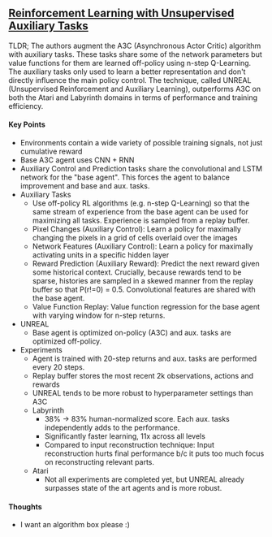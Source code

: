 ## [Reinforcement Learning with Unsupervised Auxiliary Tasks](http://openreview.net/forum?id=SJ6yPD5xg)

TLDR; The authors augment the A3C (Asynchronous Actor Critic) algorithm with auxiliary tasks. These tasks share some of the network parameters but value functions for them are learned off-policy using n-step Q-Learning. The auxiliary tasks only used to learn a better representation and don't directly influence the main policy control. The technique, called UNREAL (Unsupervised Reinforcement and Auxiliary Learning), outperforms A3C on both the Atari and Labyrinth domains in terms of performance and training efficiency.


#### Key Points

- Environments contain a wide variety of possible training signals, not just cumulative reward
- Base A3C agent uses CNN + RNN
- Auxiliary Control and Prediction tasks share the convolutional and LSTM network for the "base agent". This forces the agent to balance improvement and base and aux. tasks.
- Auxiliary Tasks
  - Use off-policy RL algorithms (e.g. n-step Q-Learning) so that the same stream of experience from the base agent can be used for maximizing all tasks. Experience is sampled from a replay buffer.
  - Pixel Changes (Auxiliary Control): Learn a policy for maximally changing the pixels in a grid of cells overlaid over the images
  - Network Features (Auxiliary Control): Learn a policy for maximally activating units in a specific hidden layer
  - Reward Prediction (Auxiliary Reward): Predict the next reward given some historical context. Crucially, because rewards tend to be sparse, histories are sampled in a skewed manner from the replay buffer so that P(r!=0) = 0.5. Convolutional features are shared with the base agent.
  - Value Function Replay: Value function regression for the base agent with varying window for n-step returns.
- UNREAL
  - Base agent is optimized on-policy (A3C) and aux. tasks are optimized off-policy.
- Experiments
  - Agent is trained with 20-step returns and aux. tasks are performed every 20 steps.
  - Replay buffer stores the most recent 2k observations, actions and rewards
  - UNREAL tends to be more robust to hyperparameter settings than A3C
  - Labyrinth
    - 38% -> 83% human-normalized score. Each aux. tasks independently adds to the performance.
    - Significantly faster learning, 11x across all levels
    - Compared to input reconstruction technique: Input reconstruction hurts final performance b/c it puts too much focus on reconstructing relevant parts.
  - Atari
    - Not all experiments are completed yet, but UNREAL already surpasses state of the art agents and is more robust.

#### Thoughts

- I want an algorithm box please :)
